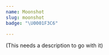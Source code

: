 ```yaml
---
name: Moonshot
slug: moonshot
badge: "\U0001F3C6"

---
```


(This needs a description to go with it)

